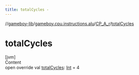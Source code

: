 ```yaml
---
title: totalCycles -
---
```

//[gameboy-lib](../../index.md)/[gameboy.cpu.instructions.alu](../index.md)/[CP_A_r](index.md)/[totalCycles](total-cycles.md)



# totalCycles  
[jvm]  
Content  
open override val [totalCycles](total-cycles.md): [Int](https://kotlinlang.org/api/latest/jvm/stdlib/kotlin/-int/index.html) = 4  



